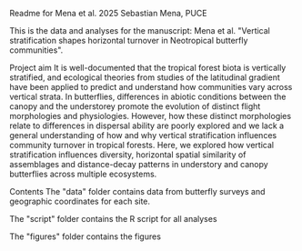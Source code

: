 Readme for Mena et al. 2025
Sebastian Mena, PUCE

This is the data and analyses for the manuscript: Mena et al. "Vertical stratification shapes horizontal turnover in Neotropical butterfly communities".

Project aim
It is well-documented that the tropical forest biota is vertically stratified, and ecological theories from studies of the latitudinal gradient have been applied to predict and understand how communities vary across vertical strata. In butterflies, differences in abiotic conditions between the canopy and the understorey promote the evolution of distinct flight morphologies and physiologies. However, how these distinct morphologies relate to differences in dispersal ability are poorly explored and we lack a general understanding of how and why vertical stratification influences community turnover in tropical forests. Here, we explored how vertical stratification influences diversity, horizontal spatial similarity of assemblages and distance-decay patterns in understory and canopy butterflies across multiple ecosystems.

Contents
The "data" folder contains data from butterfly surveys and geographic coordinates for each site.

The "script" folder contains the R script for all analyses

The "figures" folder contains the figures
